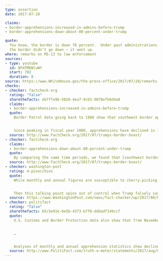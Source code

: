 ```yaml
---
type: assertion
date: 2017-07-28

claims:
- border-apprehensions-increased-in-admins-before-trump
- border-apprehensions-down-about-80-percent-under-trump

quote:
  You know, the border is down 78 percent.  Under past administrations,
  the border didn’t go down — it went up.
where: remarks on MS-13 to law enforcement
sources:
- type: youtube
  id: BFmTMbWluWY
  start: 702
  duration: 8
source: https://www.WhiteHouse.gov/the-press-office/2017/07/28/remarks-president-trump-law-enforcement-officials-ms-13
checks:
- checker: factcheck-org
  rating: "false"
  sharethefacts: eb7ffe9b-5026-4ea7-9cb5-9878efb6d4a8
  claims:
  - border-apprehensions-increased-in-admins-before-trump
  quote:
    Border Patrol data going back to 1960 show that southwest border apprehensions declined under Presidents George W. Bush and Barack Obama.


    Since peaking in fiscal year 2000, apprehensions have declined in 10 of the last 16 fiscal years for a total decline of 75 percent, as the chart below shows. In fiscal 2011, southwest border apprehensions declined by nearly 27 percent from the previous year to 327,577 — the lowest yearly total since 1972.
  source: http://www.FactCheck.org/2017/07/trumps-border-boast/
- checker: factcheck-org
  claims:
  - border-apprehensions-down-about-80-percent-under-trump
  quote:
    By comparing the same time periods, we found that [southwest border apprehensions](https://www.cbp.gov/newsroom/stats/sw-border-migration) were down 53 percent from June 2016 to June 2017, and they were down 58 percent when comparing the first full five months under Trump in 2017, from February to June, with the same five-month period in 2016.
  source: http://www.FactCheck.org/2017/07/trumps-border-boast/
- checker: washington-post
  rating: 4-pinocchios
  quote:
    While monthly and annual figures are susceptible to cherry-picking, the decline under his presidency is as low as 8 percent, and the decline in June 2017 compared with June 2016 is 52.6 percent. That places his claim at the Three-Pinocchio range.


    Then this talking point spins out of control when Trump falsely says border activity actually went up, not down, before his administration. In reality, illegal border crossings are back down to early-1970s levels, and apprehensions have steadily declined since their peak in 2000, with temporary upticks here and there.
  source: https://www.WashingtonPost.com/news/fact-checker/wp/2017/08/01/president-trumps-claim-that-illegal-immigration-went-up-under-past-administrations/
- checker: politifact
  rating: "false"
  sharethefacts: 65c5e91e-6e5b-4373-b7f8-dddadf149cc7
  quote:
    U.S. Customs and Border Protection data also show that from November to June (latest available figures), apprehensions by border patrol agents declined about 66 percent.


    …


    Analyses of monthly and annual apprehension statistics show declines for both Bush and Obama’s administrations.
  source: http://www.PolitiFact.com/truth-o-meter/statements/2017/aug/03/donald-trump/false-trumps-claim-about-illegal-immigration-under/
---
```

